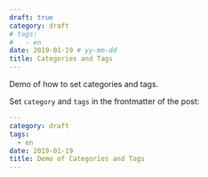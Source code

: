 ```yaml
---
draft: true
category: draft
# tags:
#   - en
date: 2019-01-19 # yy-mm-dd
title: Categories and Tags
---
```


Demo of how to set categories and tags.

<!-- more -->

Set `category` and `tags` in the frontmatter of the post:

```yaml {2-4}
---
category: draft
tags:
  - en
date: 2019-01-19
title: Demo of Categories and Tags
---
```
